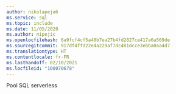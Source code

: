 ```yaml
---
author: nikolapeja6
ms.service: sql
ms.topic: include
ms.date: 11/05/2020
ms.author: nipejic
ms.openlocfilehash: 6a9fcf4cf5a48b7ea27b4fd2827ce417a6a569de
ms.sourcegitcommit: 917df4ffd22e4a229af7dc481dcce3ebba0aa4d7
ms.translationtype: HT
ms.contentlocale: fr-FR
ms.lasthandoff: 02/10/2021
ms.locfileid: "100070678"
---
```

Pool SQL serverless
